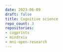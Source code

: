 ```yaml
---
date: 2023-06-09
draft: false
title: Cognitive science
repo_count: 3
repositories:
- cogprints
- mindrxiv
- mni-open-research
---
```



